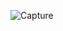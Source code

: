![Capture](https://user-images.githubusercontent.com/67911302/115266910-3d249880-a156-11eb-9de6-c7376f6660dd.PNG)

